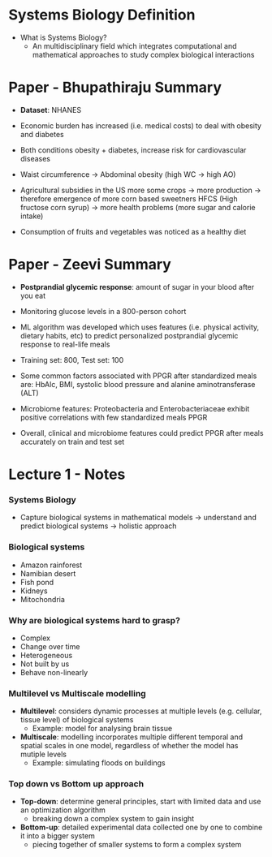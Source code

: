 # Systems Biology Definition

- What is Systems Biology?
    - An multidisciplinary field which integrates computational and mathematical approaches to study complex biological interactions 

# Paper - Bhupathiraju Summary

- **Dataset**: NHANES
- Economic burden has increased (i.e. medical costs) to deal with obesity and diabetes
- Both conditions obesity + diabetes, increase risk for cardiovascular diseases


- Waist circumference -> Abdominal obesity (high WC -> high AO)
- Agricultural subsidies in the US more some crops -> more production -> therefore emergence of more corn based sweetners HFCS (High fructose corn syrup) -> more health problems (more sugar and calorie intake)
- Consumption of fruits and vegetables was noticed as a healthy diet

# Paper - Zeevi Summary

- **Postprandial glycemic response**: amount of sugar in your blood after you eat
- Monitoring glucose levels in a 800-person cohort
- ML algorithm was developed which uses features (i.e. physical activity, dietary habits, etc) to predict personalized postprandial glycemic response to real-life meals
- Training set: 800, Test set: 100


- Some common factors associated with PPGR after standardized meals are: HbAlc, BMI, systolic blood pressure and  alanine aminotransferase (ALT)
- Microbiome features: Proteobacteria and Enterobacteriaceae exhibit positive correlations with few standardized meals PPGR
- Overall, clinical and microbiome features could predict PPGR after meals accurately on train and test set

# Lecture 1 - Notes

###  Systems Biology

- Capture biological systems in mathematical models -> understand and predict biological systems -> holistic approach

### Biological systems

- Amazon rainforest
- Namibian desert
- Fish pond
- Kidneys
- Mitochondria

### Why are biological systems hard to grasp?

- Complex
- Change over time
- Heterogeneous
- Not built by us
- Behave non-linearly

### Multilevel vs Multiscale modelling

- **Multilevel**: considers dynamic processes at multiple levels (e.g. cellular, tissue level) of biological systems
    - Example: model for analysing brain tissue
- **Multiscale**: modelling incorporates multiple different temporal and spatial scales in one model, regardless of whether the model has mutiple levels
    - Example: simulating floods on buildings

### Top down vs Bottom up approach

- **Top-down**: determine general principles, start with limited data and use an optimization algorithm
    - breaking down a complex system to gain insight
- **Bottom-up**: detailed experimental data collected one by one to combine it into a bigger system
    - piecing together of smaller systems to form a complex system

### 



